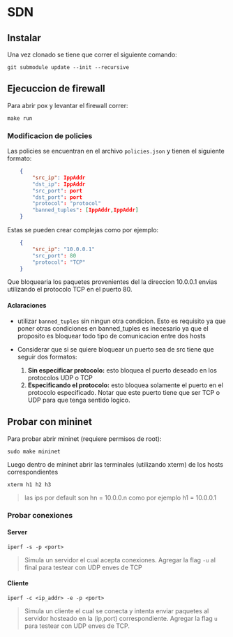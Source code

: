 # SDN
## Instalar
Una vez clonado se tiene que correr el siguiente comando:
```console
git submodule update --init --recursive
```
## Ejecuccion de firewall
Para abrir pox y levantar el firewall correr:
```console
make run
```

### Modificacion de policies
Las policies se encuentran en el archivo `policies.json` y tienen el siguiente formato:
```json
    {
        "src_ip": IppAddr
        "dst_ip": IppAddr
        "src_port": port
        "dst_port": port
        "protocol": "protocol"
        "banned_tuples": [IppAddr,IppAddr]
    }

```
Estas se pueden crear complejas como por ejemplo:
```json
    {
        "src_ip": "10.0.0.1"
        "src_port": 80
        "protocol": "TCP"
    }

```
Que bloquearia los paquetes provenientes del la direccion 10.0.0.1 envias utilizando el protocolo TCP en el puerto 80.


#### Aclaraciones
- utilizar `banned_tuples` sin ningun otra condicion. Esto es requisito ya que poner otras condiciones en banned_tuples es inecesario ya que el proposito es bloquear todo tipo de comunicacion entre dos hosts

- Considerar que si se quiere bloquear un puerto sea de src tiene que seguir dos formatos:
    <ol>
    <li>  <b>Sin especificar protocolo:</b> esto bloquea el puerto deseado en los protocolos UDP o TCP   
    <li>  <b>Especificando el protocolo:</b> esto bloquea solamente el puerto en el protocolo especificado. Notar que este puerto tiene que ser TCP o UDP para que tenga sentido logico. 
    </ol>

## Probar con mininet
Para probar abrir mininet (requiere permisos de root):

```console
sudo make mininet
```

Luego dentro de mininet abrir las terminales (utilizando xterm) de los hosts correspondientes


```console
xterm h1 h2 h3
```

> las ips por default son hn = 10.0.0.n como por ejemplo h1 = 10.0.0.1


### Probar conexiones
#### Server
```console
iperf -s -p <port> 
```
>Simula un servidor el cual acepta conexiones. Agregar la flag `-u` al final para testear con UDP enves de TCP

#### Cliente
```console
iperf -c <ip_addr> -e -p <port> 
```
> Simula un cliente el cual se conecta y intenta enviar paquetes al servidor hosteado en la (ip,port) correspondiente. Agregar la flag `u` para testear con UDP enves de TCP.